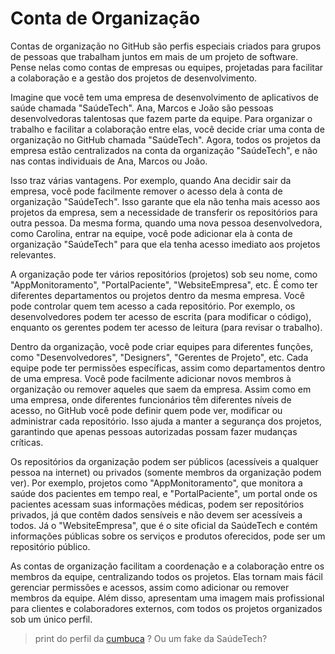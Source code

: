 # Conta de Organização

Contas de organização no GitHub são perfis especiais criados para grupos de pessoas que trabalham juntos em mais de um projeto de software. Pense nelas como contas de empresas ou equipes, projetadas para facilitar a colaboração e a gestão dos projetos de desenvolvimento.&#x20;

Imagine que você tem uma empresa de desenvolvimento de aplicativos de saúde chamada "SaúdeTech". Ana, Marcos e João são pessoas desenvolvedoras talentosas que fazem parte da equipe. Para organizar o trabalho e facilitar a colaboração entre elas, você decide criar uma conta de organização no GitHub chamada "SaúdeTech". Agora, todos os projetos da empresa estão centralizados na conta da organização "SaúdeTech", e não nas contas individuais de Ana, Marcos ou João.

Isso traz várias vantagens. Por exemplo, quando Ana decidir sair da empresa, você pode facilmente remover o acesso dela à conta de organização "SaúdeTech". Isso garante que ela não tenha mais acesso aos projetos da empresa, sem a necessidade de transferir os repositórios para outra pessoa. Da mesma forma, quando uma nova pessoa desenvolvedora, como Carolina, entrar na equipe, você pode adicionar ela à conta de organização "SaúdeTech" para que ela tenha acesso imediato aos projetos relevantes.

A organização pode ter vários repositórios (projetos) sob seu nome, como "AppMonitoramento", "PortalPaciente", "WebsiteEmpresa", etc. É como ter diferentes departamentos ou projetos dentro da mesma empresa. Você pode controlar quem tem acesso a cada repositório. Por exemplo, os desenvolvedores podem ter acesso de escrita (para modificar o código), enquanto os gerentes podem ter acesso de leitura (para revisar o trabalho).

Dentro da organização, você pode criar equipes para diferentes funções, como "Desenvolvedores", "Designers", "Gerentes de Projeto", etc. Cada equipe pode ter permissões específicas, assim como departamentos dentro de uma empresa. Você pode facilmente adicionar novos membros à organização ou remover aqueles que saem da empresa. Assim como em uma empresa, onde diferentes funcionários têm diferentes níveis de acesso, no GitHub você pode definir quem pode ver, modificar ou administrar cada repositório. Isso ajuda a manter a segurança dos projetos, garantindo que apenas pessoas autorizadas possam fazer mudanças críticas.

Os repositórios da organização podem ser públicos (acessíveis a qualquer pessoa na internet) ou privados (somente membros da organização podem ver). Por exemplo, projetos como "AppMonitoramento", que monitora a saúde dos pacientes em tempo real, e "PortalPaciente", um portal onde os pacientes acessam suas informações médicas, podem ser repositórios privados, já que contêm dados sensíveis e não devem ser acessíveis a todos. Já o "WebsiteEmpresa", que é o site oficial da SaúdeTech e contém informações públicas sobre os serviços e produtos oferecidos, pode ser um repositório público.&#x20;

As contas de organização facilitam a coordenação e a colaboração entre os membros da equipe, centralizando todos os projetos. Elas tornam mais fácil gerenciar permissões e acessos, assim como adicionar ou remover membros da equipe. Além disso, apresentam uma imagem mais profissional para clientes e colaboradores externos, com todos os projetos organizados sob um único perfil.&#x20;

> print do perfil da [cumbuca](https://github.com/cumbucadev) ? Ou um fake da SaúdeTech?

